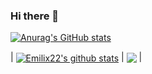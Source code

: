 ### Hi there 👋

[![Anurag's GitHub stats](https://github-readme-stats.vercel.app/api?username=Emilix22)](https://github.com/anuraghazra/github-readme-stats)

| <a href="https://github.com/Emilix22"><img align="center" src="https://github-readme-stats.vercel.app/api?username=Emilix22&show_icons=true&include_all_commits=true&theme=buefy&hide_border=true" alt="Emilix22's github stats" /></a> | <a href="https://github.com/anuraghazra/github-readme-stats"><img align="center" src="https://github-readme-stats.vercel.app/api/top-langs/?username=anuraghazra&layout=compact&theme=buefy&hide_border=true" /></a> |
